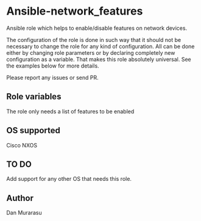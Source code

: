 # Ansible-network_features
Ansible role which helps to enable/disable features on network devices.

The configuration of the role is done in such way that it should not be necessary to change the role for any kind of configuration. All can be done either by changing role parameters or by declaring completely new configuration as a variable. That makes this role absolutely universal. See the examples below for more details.

Please report any issues or send PR.

## Role variables
The role only needs a list of features to be enabled

## OS supported 
Cisco NXOS

## TO DO
Add support for any other OS that needs this role.

## Author
Dan Murarasu